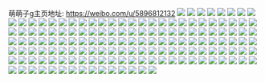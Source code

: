 萌萌子g主页地址: https://weibo.com/u/5896812132 
![](https://wx4.sinaimg.cn/mw2000/006r4qd6ly1h9js72htu2j30u011ntf8.jpg) 
![](https://wx4.sinaimg.cn/mw2000/006r4qd6ly1h9js72xnjbj30u0140n67.jpg) 
![](https://wx4.sinaimg.cn/mw2000/006r4qd6ly1h9js73h9urj30u014078s.jpg) 
![](https://wx4.sinaimg.cn/mw2000/006r4qd6ly1h9js7226z7j30u0140gqr.jpg) 
![](https://wx4.sinaimg.cn/mw2000/006r4qd6ly1h9ir2o7o2aj30u01hcn5f.jpg) 
![](https://wx4.sinaimg.cn/mw2000/006r4qd6ly1h9gbyv7txgj30q6140qae.jpg) 
![](https://wx4.sinaimg.cn/mw2000/006r4qd6ly1h9dsxb44wdj30u014079i.jpg) 
![](https://wx4.sinaimg.cn/mw2000/006r4qd6ly1h97w4nvc81j30k00zkadr.jpg) 
![](https://wx4.sinaimg.cn/mw2000/006r4qd6ly1h97w4o4jnyj31400u00yg.jpg) 
![](https://wx4.sinaimg.cn/mw2000/006r4qd6ly1h97w4olvpvj30u0140thi.jpg) 
![](https://wx4.sinaimg.cn/mw2000/006r4qd6ly1h97w4niscoj30u0140dl5.jpg) 
![](https://wx4.sinaimg.cn/mw2000/006r4qd6ly1h8ypk4hax4j30u0140ahe.jpg) 
![](https://wx4.sinaimg.cn/mw2000/006r4qd6ly1h8ypk4ykdyj30u0140n1q.jpg) 
![](https://wx4.sinaimg.cn/mw2000/006r4qd6ly1h8ypixbbegj30u0140tgq.jpg) 
![](https://wx4.sinaimg.cn/mw2000/006r4qd6ly1h8ypixwrmzj30tu13ugr2.jpg) 
![](https://wx4.sinaimg.cn/mw2000/006r4qd6ly1h8ypiyovigj30u0140ahd.jpg) 
![](https://wx4.sinaimg.cn/mw2000/006r4qd6ly1h8xnhbyrcaj30tu0x8n3x.jpg) 
![](https://wx4.sinaimg.cn/mw2000/006r4qd6ly1h8xnhchnc7j30u0140gqt.jpg) 
![](https://wx4.sinaimg.cn/mw2000/006r4qd6ly1h8jraojlqaj30u0140wmg.jpg) 
![](https://wx4.sinaimg.cn/mw2000/006r4qd6ly1h8fyspxpooj30u0140dnw.jpg) 
![](https://wx4.sinaimg.cn/mw2000/006r4qd6ly1h8fysq9tdij31400u0dle.jpg) 
![](https://wx4.sinaimg.cn/mw2000/006r4qd6ly1h8fysqutlej30u00u0djk.jpg) 
![](https://wx4.sinaimg.cn/mw2000/006r4qd6ly1h8fyv7igfwj30rx0x579h.jpg) 
![](https://wx4.sinaimg.cn/mw2000/006r4qd6ly1h8ffgknex3j30so0x177p.jpg) 
![](https://wx4.sinaimg.cn/mw2000/006r4qd6ly1h8cs9v27c9j30u0190n38.jpg) 
![](https://wx4.sinaimg.cn/mw2000/006r4qd6ly1h8cs9vdez9j30u0190dhx.jpg) 
![](https://wx4.sinaimg.cn/mw2000/006r4qd6ly1h8cs9we320j30u01907ba.jpg) 
![](https://wx4.sinaimg.cn/mw2000/006r4qd6ly1h8cs9wvfbaj31900u079m.jpg) 
![](https://wx4.sinaimg.cn/mw2000/006r4qd6ly1h8csa5pbwqj30u0140tjq.jpg) 
![](https://wx4.sinaimg.cn/mw2000/006r4qd6ly1h8csfep3p5j30u018013i.jpg) 
![](https://wx4.sinaimg.cn/mw2000/006r4qd6ly1h89exdsze7j30u0140494.jpg) 
![](https://wx4.sinaimg.cn/mw2000/006r4qd6ly1h89exd56ntj30u0140147.jpg) 
![](https://wx4.sinaimg.cn/mw2000/006r4qd6ly1h84soulke5j30u01407g7.jpg) 
![](https://wx4.sinaimg.cn/mw2000/006r4qd6ly1h83balcmz2j30u0140453.jpg) 
![](https://wx4.sinaimg.cn/mw2000/006r4qd6ly1h83balwypaj30u00u0ael.jpg) 
![](https://wx4.sinaimg.cn/mw2000/006r4qd6ly1h83banxqe5j30u014046l.jpg) 
![](https://wx4.sinaimg.cn/mw2000/006r4qd6ly1h806bgjgg5j30u0140qam.jpg) 
![](https://wx4.sinaimg.cn/mw2000/006r4qd6ly1h806bh00o9j30u00u0q7p.jpg) 
![](https://wx4.sinaimg.cn/mw2000/006r4qd6ly1h806bhwvn2j30u0140naz.jpg) 
![](https://wx4.sinaimg.cn/mw2000/006r4qd6ly1h806clnzgjj30u0140gvb.jpg) 
![](https://wx4.sinaimg.cn/mw2000/006r4qd6ly1h806bj98n5j31400u0gsb.jpg) 
![](https://wx4.sinaimg.cn/mw2000/006r4qd6ly1h806cmgw6sj30u0140qd1.jpg) 
![](https://wx4.sinaimg.cn/mw2000/006r4qd6ly1h7s6ubgqy0j30u0140484.jpg) 
![](https://wx4.sinaimg.cn/mw2000/006r4qd6ly1h7s6uc0rgmj30u0140n7a.jpg) 
![](https://wx4.sinaimg.cn/mw2000/006r4qd6ly1h7ofjjnn0nj30u014qapv.jpg) 
![](https://wx4.sinaimg.cn/mw2000/006r4qd6ly1h7ofjl7wc0j31400u0wtm.jpg) 
![](https://wx4.sinaimg.cn/mw2000/006r4qd6ly1h7ofjkfdwdj30u0140qic.jpg) 
![](https://wx4.sinaimg.cn/mw2000/006r4qd6ly1h7ofjlq6hdj30u0140k5s.jpg) 
![](https://wx4.sinaimg.cn/mw2000/006r4qd6ly1h7ofjiz6z3j30u00yxtir.jpg) 
![](https://wx4.sinaimg.cn/mw2000/006r4qd6ly1h7ofjif257j30u0140k54.jpg) 
![](https://wx4.sinaimg.cn/mw2000/006r4qd6ly1h7ofjmh3lyj30u0140179.jpg) 
![](https://wx4.sinaimg.cn/mw2000/006r4qd6ly1h7ofjn3zyej30u0140dt0.jpg) 
![](https://wx4.sinaimg.cn/mw2000/006r4qd6ly1h7ofjnmy4oj30u0140gzj.jpg) 
![](https://wx4.sinaimg.cn/mw2000/006r4qd6ly1h7nbwht4jyj30u01hcqfn.jpg) 
![](https://wx4.sinaimg.cn/mw2000/006r4qd6ly1h7agptzakdj30rx10e410.jpg) 
![](https://wx4.sinaimg.cn/mw2000/006r4qd6ly1h7agpv6wzcj30u010o41q.jpg) 
![](https://wx4.sinaimg.cn/mw2000/006r4qd6ly1h7agpuil7vj30mp0s9jvh.jpg) 
![](https://wx4.sinaimg.cn/mw2000/006r4qd6ly1h7agq016pjj30r71390zx.jpg) 
![](https://wx4.sinaimg.cn/mw2000/006r4qd6ly1h7agpuvbn2j30u0140n69.jpg) 
![](https://wx4.sinaimg.cn/mw2000/006r4qd6ly1h7agq7m9d7j30u00u044l.jpg) 
![](https://wx4.sinaimg.cn/mw2000/006r4qd6ly1h79d5341kej30u0140qdc.jpg) 
![](https://wx4.sinaimg.cn/mw2000/006r4qd6ly1h79d54o2s6j30u01400vr.jpg) 
![](https://wx4.sinaimg.cn/mw2000/006r4qd6ly1h6z6e1wafvj31400u0tds.jpg) 
![](https://wx4.sinaimg.cn/mw2000/006r4qd6ly1h6z6e2pk2pj30u01hctat.jpg) 
![](https://wx4.sinaimg.cn/mw2000/006r4qd6ly1h6z6esa8kjj30u90u078g.jpg) 
![](https://wx4.sinaimg.cn/mw2000/006r4qd6ly1h6z6ess6zmj31400u0q49.jpg) 
![](https://wx4.sinaimg.cn/mw2000/006r4qd6ly1h6y229quo7j30u019gwfk.jpg) 
![](https://wx4.sinaimg.cn/mw2000/006r4qd6ly1h6y22a2offj30u019gtfz.jpg) 
![](https://wx4.sinaimg.cn/mw2000/006r4qd6ly1h6y22k2502j30sx156wle.jpg) 
![](https://wx4.sinaimg.cn/mw2000/006r4qd6ly1h6wv7qz11uj30u0140tg9.jpg) 
![](https://wx4.sinaimg.cn/mw2000/006r4qd6ly1h6wv7rb8r4j31400u0tcu.jpg) 
![](https://wx4.sinaimg.cn/mw2000/006r4qd6ly1h4d4ccf9zaj30u0140ahy.jpg) 
![](https://wx4.sinaimg.cn/mw2000/006r4qd6ly1h4d4h1jzb8j30ut0u0diq.jpg) 
![](https://wx4.sinaimg.cn/mw2000/006r4qd6ly1h1vknrc2shj31o0280qv6.jpg) 
![](https://wx4.sinaimg.cn/mw2000/006r4qd6ly1h1vknt38xrj31o0280hdu.jpg) 
![](https://wx4.sinaimg.cn/mw2000/006r4qd6ly1h1vknprapyj31o0280x6p.jpg) 
![](https://wx4.sinaimg.cn/mw2000/006r4qd6ly1h1vknu74glj31o0280npd.jpg) 
![](https://wx4.sinaimg.cn/mw2000/006r4qd6ly1h1vknvnfgxj31o0280e81.jpg) 
![](https://wx4.sinaimg.cn/mw2000/006r4qd6ly1h1vknuw8ooj31o0280hdt.jpg) 
![](https://wx4.sinaimg.cn/mw2000/006r4qd6ly1gzog5d5er6j31o02807wi.jpg) 
![](https://wx4.sinaimg.cn/mw2000/006r4qd6ly1gzog5bumf3j31o02801ky.jpg) 
![](https://wx4.sinaimg.cn/mw2000/006r4qd6ly1gupf7lcoa7j60u010htky02.jpg) 
![](https://wx4.sinaimg.cn/mw2000/006r4qd6ly1gupf7kmcgqj60u00xjn8902.jpg) 
![](https://wx4.sinaimg.cn/mw2000/006r4qd6ly1gupf7lrqcpj60u010atk902.jpg) 
![](https://wx4.sinaimg.cn/mw2000/006r4qd6ly1gsk85k3cr1j62c0340kjn02.jpg) 
![](https://wx4.sinaimg.cn/mw2000/006r4qd6ly1gsk85lizs1j32c0340kjn.jpg) 
![](https://wx4.sinaimg.cn/mw2000/006r4qd6ly1gs0fcvvye5j31400u0dq7.jpg) 
![](https://wx4.sinaimg.cn/mw2000/006r4qd6ly1gs0fcx2c9kj30u0140h05.jpg) 
![](https://wx4.sinaimg.cn/mw2000/006r4qd6ly1gs0fcxrl5zj31400u0tiy.jpg) 
![](https://wx4.sinaimg.cn/mw2000/006r4qd6ly1gs04r5910kj30wv0peqe6.jpg) 
![](https://wx4.sinaimg.cn/mw2000/006r4qd6ly1gpq37uttyyj32bh3404qv.jpg) 
![](https://wx4.sinaimg.cn/mw2000/006r4qd6ly1gpq37wk3q4j32c0340e86.jpg) 
![](https://wx4.sinaimg.cn/mw2000/006r4qd6ly1gpq37t11vxj32ac340x6u.jpg) 
![](https://wx4.sinaimg.cn/mw2000/006r4qd6ly1gpq37ybs6vj32c03404qv.jpg) 
![](https://wx4.sinaimg.cn/mw2000/006r4qd6ly1gpq37veu4mj30op0rxapl.jpg) 
![](https://wx4.sinaimg.cn/mw2000/006r4qd6ly1gpq382h3ifj32c0340npe.jpg) 
![](https://wx4.sinaimg.cn/mw2000/006r4qd6ly1gpq37zu7qmj32c0340npi.jpg) 
![](https://wx4.sinaimg.cn/mw2000/006r4qd6ly1gpq385ypt5j32c03404qs.jpg) 
![](https://wx4.sinaimg.cn/mw2000/006r4qd6ly1gpq381hu81j32c0340npi.jpg) 
![](https://wx4.sinaimg.cn/mw2000/006r4qd6ly1gp0yhtjj3ij30u0140k2u.jpg) 
![](https://wx4.sinaimg.cn/mw2000/006r4qd6ly1gp0yfdv5gsj30u014j1fj.jpg) 
![](https://wx4.sinaimg.cn/mw2000/006r4qd6ly1gp0yhxdhbfj30u0140qie.jpg) 
![](https://wx4.sinaimg.cn/mw2000/006r4qd6ly1gp0yi1fvj4j30u0140qj2.jpg) 
![](https://wx4.sinaimg.cn/mw2000/006r4qd6ly1gp0yhpkdifj30u0140qad.jpg) 
![](https://wx4.sinaimg.cn/mw2000/006r4qd6ly1gp0ye65a2ej30u0140tww.jpg) 
![](https://wx4.sinaimg.cn/mw2000/006r4qd6ly1gp0yegq0vpj30u0140h2l.jpg) 
![](https://wx4.sinaimg.cn/mw2000/006r4qd6ly1gp0yez74uvj30u0140nbd.jpg) 
![](https://wx4.sinaimg.cn/mw2000/006r4qd6ly1gp0yethyjcj30u0140wu9.jpg) 
![](https://wx4.sinaimg.cn/mw2000/006r4qd6ly1gnagz3ri3gj32k52axkjn.jpg) 
![](https://wx4.sinaimg.cn/mw2000/006r4qd6ly1gnagz5d9uoj32c0340kjl.jpg) 
![](https://wx4.sinaimg.cn/mw2000/006r4qd6ly1gnagz7kuvxj32c0340b2b.jpg) 
![](https://wx4.sinaimg.cn/mw2000/006r4qd6ly1gnagz9eqqjj32c0340u0z.jpg) 
![](https://wx4.sinaimg.cn/mw2000/006r4qd6ly1gnagzbdyspj31o02801ky.jpg) 
![](https://wx4.sinaimg.cn/mw2000/006r4qd6ly1gnagz0ipiaj32172opx6p.jpg) 
![](https://wx4.sinaimg.cn/mw2000/006r4qd6ly1gnagzehuj0j32c0340u0y.jpg) 
![](https://wx4.sinaimg.cn/mw2000/006r4qd6ly1gnagzxph1lj33402c04qr.jpg) 
![](https://wx4.sinaimg.cn/mw2000/006r4qd6ly1gnah2k08w2j321n1o0e82.jpg) 
![](https://wx4.sinaimg.cn/mw2000/006r4qd6ly1gmjzzzmzdmj30u0140nab.jpg) 
![](https://wx4.sinaimg.cn/mw2000/006r4qd6ly1gmk000a69jj30u014011r.jpg) 
![](https://wx4.sinaimg.cn/mw2000/006r4qd6ly1gmjzzzzl9wj30u0140dqu.jpg) 
![](https://wx4.sinaimg.cn/mw2000/006r4qd6ly1gmk0021n6lj30u011idyq.jpg) 
![](https://wx4.sinaimg.cn/mw2000/006r4qd6ly1gmk000oix8j30u00zo7am.jpg) 
![](https://wx4.sinaimg.cn/mw2000/006r4qd6ly1gmk001jlkbj30u011i4d9.jpg) 
![](https://wx4.sinaimg.cn/mw2000/006r4qd6ly1gmk002jx78j30u0140dmv.jpg) 
![](https://wx4.sinaimg.cn/mw2000/006r4qd6ly1gmk00kdizaj30u0140qao.jpg) 
![](https://wx4.sinaimg.cn/mw2000/006r4qd6ly1gmk00311kbj30u01407fy.jpg) 
![](https://wx4.sinaimg.cn/mw2000/006r4qd6ly1gmivht9e90j31o02807wi.jpg) 
![](https://wx4.sinaimg.cn/mw2000/006r4qd6ly1gmivhvxq0cj31o02804qq.jpg) 
![](https://wx4.sinaimg.cn/mw2000/006r4qd6ly1gmivhse5egj31o02804qq.jpg) 
![](https://wx4.sinaimg.cn/mw2000/006r4qd6ly1gmivhywp1cj31o02807wi.jpg) 
![](https://wx4.sinaimg.cn/mw2000/006r4qd6ly1glvpp5a1d3j31sg2dsqv5.jpg) 
![](https://wx4.sinaimg.cn/mw2000/006r4qd6ly1glvpp4hxrdj31sg2dskjl.jpg) 
![](https://wx4.sinaimg.cn/mw2000/006r4qd6ly1glvpp6o1dhj32c0340e83.jpg) 
![](https://wx4.sinaimg.cn/mw2000/006r4qd6ly1glvpp7p9pcj32c0340hdu.jpg) 
![](https://wx4.sinaimg.cn/mw2000/006r4qd6ly1glvppb9vd6j32c034vqv7.jpg) 
![](https://wx4.sinaimg.cn/mw2000/006r4qd6ly1glvppe3lafj32c0340kjo.jpg) 
![](https://wx4.sinaimg.cn/mw2000/006r4qd6ly1glvppgfbvtj32c0340x6r.jpg) 
![](https://wx4.sinaimg.cn/mw2000/006r4qd6ly1glvpp3nrq1j32c03401kz.jpg) 
![](https://wx4.sinaimg.cn/mw2000/006r4qd6ly1glvppjnc47j32c02c0u10.jpg) 
![](https://wx4.sinaimg.cn/mw2000/006r4qd6ly1gk2ycnbc3dj32c035q1kz.jpg) 
![](https://wx4.sinaimg.cn/mw2000/006r4qd6ly1gk2ycp27maj329v340u0y.jpg) 
![](https://wx4.sinaimg.cn/mw2000/006r4qd6ly1gk2ycqc5vxj32c035ux6q.jpg) 
![](https://wx4.sinaimg.cn/mw2000/006r4qd6ly1ghpomue4yuj31o02804qp.jpg) 
![](https://wx4.sinaimg.cn/mw2000/006r4qd6ly1ghpomvqn05j31o0280wzf.jpg) 
![](https://wx4.sinaimg.cn/mw2000/006r4qd6ly1ghpomv4p9ej31o02801hl.jpg) 
![](https://wx4.sinaimg.cn/mw2000/006r4qd6ly1geukrhw5dqj32c03787wk.jpg) 
![](https://wx4.sinaimg.cn/mw2000/006r4qd6ly1geukrjyju1j32c035k4qs.jpg) 
![](https://wx4.sinaimg.cn/mw2000/006r4qd6ly1geukrn74jzj32c036we84.jpg) 
